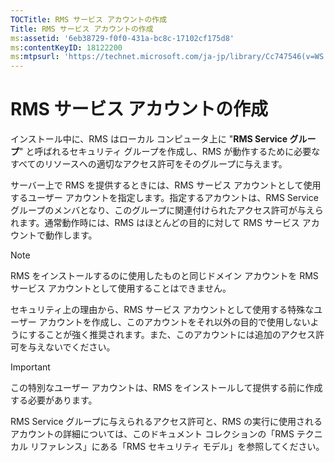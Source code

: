 ```yaml
---
TOCTitle: RMS サービス アカウントの作成
Title: RMS サービス アカウントの作成
ms:assetid: '6eb38729-f0f0-431a-bc8c-17102cf175d8'
ms:contentKeyID: 18122200
ms:mtpsurl: 'https://technet.microsoft.com/ja-jp/library/Cc747546(v=WS.10)'
---
```


RMS サービス アカウントの作成
=============================

インストール中に、RMS はローカル コンピュータ上に "**RMS Service グループ**" と呼ばれるセキュリティ グループを作成し、RMS が動作するために必要なすべてのリソースへの適切なアクセス許可をそのグループに与えます。

サーバー上で RMS を提供するときには、RMS サービス アカウントとして使用するユーザー アカウントを指定します。指定するアカウントは、RMS Service グループのメンバとなり、このグループに関連付けられたアクセス許可が与えられます。通常動作時には、RMS はほとんどの目的に対して RMS サービス アカウントで動作します。

> [!NOTE]  
>  RMS をインストールするのに使用したものと同じドメイン アカウントを RMS サービス アカウントとして使用することはできません。 

セキュリティ上の理由から、RMS サービス アカウントとして使用する特殊なユーザー アカウントを作成し、このアカウントをそれ以外の目的で使用しないようにすることが強く推奨されます。また、このアカウントには追加のアクセス許可を与えないでください。

> [!Important]  
>  この特別なユーザー アカウントは、RMS をインストールして提供する前に作成する必要があります。 

RMS Service グループに与えられるアクセス許可と、RMS の実行に使用されるアカウントの詳細については、このドキュメント コレクションの「RMS テクニカル リファレンス」にある「RMS セキュリティ モデル」を参照してください。
